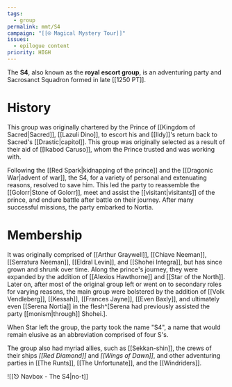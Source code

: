 ```yaml
---
tags:
  - group
permalink: mmt/S4
campaign: "[[⍟ Magical Mystery Tour]]"
issues:
  - epilogue content
priority: HIGH
---
```

The **S4**, also known as the **royal escort group**, is an adventuring party and Sacrosanct Squadron formed in late [[1250 PT]].

# History
This group was originally chartered by the Prince of [[Kingdom of Sacred|Sacred]], [[Lazuli Dino]], to escort his and [[Ildy]]'s return back to Sacred's [[Drastic|capitol]]. This group was originally selected as a result of their aid of [[Ikabod Caruso]], whom the Prince trusted and was working with. 

Following the [[Red Spark|kidnapping of the prince]] and the [[Dragonic War|advent of war]], the S4, for a variety of personal and extenuating reasons, resolved to save him. This led the party to reassemble the [[Golorr|Stone of Golorr]], meet and assist the [[visitant|visitants]] of the prince, and endure battle after battle on their journey. After many successful missions, the party embarked to Nortia.

# Membership

It was originally comprised of [[Arthur Graywell]], [[Chiave Neeman]], [[Serratura Neeman]], [[Eldral Levin]], and [[Shohei Integra]], but has since grown and shrunk over time. Along the prince's journey, they were expanded by the addition of [[Alexios Hawthorne]] and [[Star of the North]]. Later on, after most of the original group left or went on to secondary roles for varying reasons, the main group were bolstered by the addition of [[Volk Vendleberg]], [[Kessah]], [[Frances Jayne]], [[Even Baxly]], and ultimately even [[Serena Nortia]] in the flesh^[Serena had previously assisted the party [[monism|through]] Shohei.].

When Star left the group, the party took the name "S4", a name that would remain elusive as an abbreviation comprised of four S's.

The group also had myriad allies, such as [[Sekkan-shin]], the crews of their ships *[[Red Diamond]]* and *[[Wings of Dawn]]*, and other adventuring parties in [[The Runts]], [[The Unfortunate]], and the [[Windriders]].

![[⎋ Navbox - The S4|no-t]]